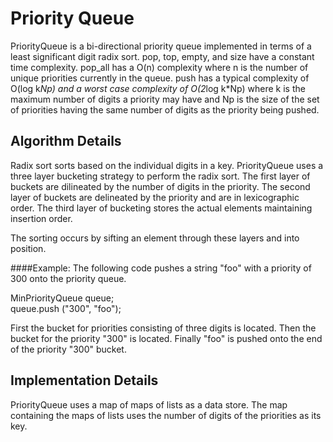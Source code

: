 Priority Queue
==============
PriorityQueue is a bi-directional priority queue implemented in
terms of a least significant digit radix sort. pop, top, empty,
and size have a constant time complexity. pop_all has a O(n) 
complexity where n is the number of unique priorities currently
in the queue. push has a typical complexity of O(log k*Np) and a 
worst case complexity of O(2*log k*Np) where k is the maximum
number of digits a priority may have and Np is the size of the set
of priorities having the same number of digits as the priority 
being pushed.

Algorithm Details
-----------------
Radix sort sorts based on the individual digits in a key. 
PriorityQueue uses a three layer bucketing strategy to perform the 
radix sort. The first layer of buckets are dilineated by the number
of digits in the priority. The second layer of buckets are
delineated by the priority and are in lexicographic order. The 
third layer of bucketing stores the actual elements maintaining
insertion order.

The sorting occurs by sifting an element through these layers and
into position. 

####Example:
The following code pushes a string "foo" with a priority of 300 onto
the priority queue.

MinPriorityQueue<string> queue;  
queue.push ("300", "foo");

First the bucket for priorities consisting of three digits is located.
Then the bucket for the priority "300" is located. Finally "foo" is
pushed onto the end of the priority "300" bucket.

Implementation Details
----------------------

PriorityQueue uses a map of maps of lists as a data store. The
map containing the maps of lists uses the number of digits of the
priorities as its key. 
